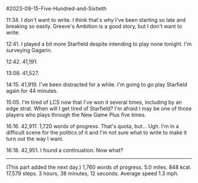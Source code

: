 #2023-09-15-Five-Hundred-and-Sixtieth

11:34.  I don't want to write.  I think that's why I've been starting so late and breaking so easily.  Greeve's Ambition is a good story, but I don't want to write.

12:41.  I played a bit more Starfield despite intending to play none tonight.  I'm surveying Gagarin.

12:42.  41,191.  

13:08.  41,527.

14:15.  41,919.  I've been distracted for a while.  I'm going to go play Starfield again for 44 minutes.

15:05.  I'm tired of LCS now that I've won it several times, including by an edge strat.  When will I get tired of Starfield?  I'm afraid I may be one of those players who plays through the New Game Plus five times.

16:16.  42,911.  1,720 words of progress.  That's quota, but...  Ugh.  I'm in a difficult scene for the politics of it and I'm not sure what to write to make it turn out the way I want.

16:18.  42,951.  I found a continuation.  Now what?

---
(This part added the next day.)  1,760 words of progress.  5.0 miles.  848 kcal.  17,579 steps.  3 hours, 38 minutes, 12 seconds.  Average speed 1.3 mph.